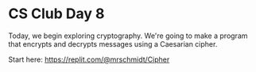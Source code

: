 # CS Club Day 8

Today, we begin exploring cryptography. We're going to make a program that encrypts and decrypts messages using a Caesarian cipher.

Start here:
https://replit.com/@mrschmidt/Cipher
